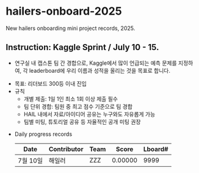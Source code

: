 # hailers-onboard-2025
New hailers onboarding mini project records, 2025.

## Instruction: Kaggle Sprint / July 10 - 15.
* 연구실 내 캡스톤 팀 간 경합으로, Kaggle에서 많이 언급되는 예측 문제를 지정하여, 각 leaderboard에 우리 이름과 성적을 올리는 것을 목표로 합니다.
 - 목표: 리더보드 300등 이내 진입
 - 규칙
     - 개별 제출: 1일 1인 최소 1회 이상 제출 필수
     - 팀 단위 경합: 팀원 중 최고 점수 기준으로 팀 경합
     -  HAIL 내에서 자료/아이디어 공유는 누구와도 자유롭게 가능
     - 팀별 미팅, 튜토리얼 공유 등 자율적인 공개 미팅 권장

* Daily progress records

  | Date   | Contributor | Team | Score | Lboard# |
  | ------ | ----------- | ---- | ----- | ------------ |
  | 7월 10일 | 해일러 | ZZZ | 0.00000 |  9999 |

## 
